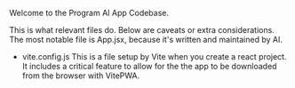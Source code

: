 Welcome to the Program AI App Codebase.

This is what relevant files do. Below are caveats or extra considerations.
The most notable file is App.jsx, because it's written and maintained by AI.

- vite.config.js
  This is a file setup by Vite when you create a react project. It includes a critical feature to allow for the the app to be downloaded from the browser with VitePWA.
